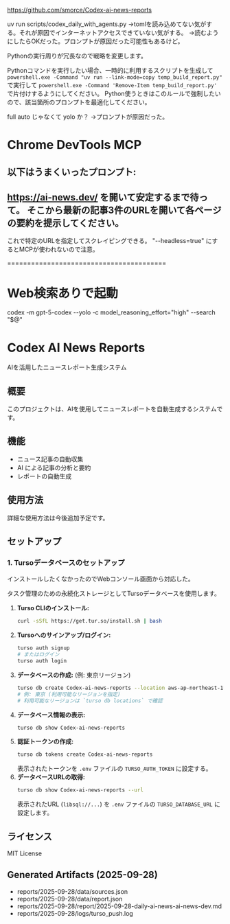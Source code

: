 https://github.com/smorce/Codex-ai-news-reports


uv run scripts/codex_daily_with_agents.py
→tomlを読み込めてない気がする。それが原因でインターネットアクセスできていない気がする。
→読むようにしたらOKだった。プロンプトが原因だった可能性もあるけど。



Pythonの実行周りが冗長なので戦略を変更します。

Pythonコマンドを実行したい場合、一時的に利用するスクリプトを生成して
`powershell.exe -Command "uv run --link-mode=copy temp_build_report.py"` で実行して
`powershell.exe -Command 'Remove-Item temp_build_report.py'`
で片付けするようにしてください。
Python使うときはこのルールで強制したいので、該当箇所のプロンプトを最適化してください。




full auto じゃなくて yolo か？
→プロンプトが原因だった。


# Chrome DevTools MCP
以下はうまくいったプロンプト:
---
https://ai-news.dev/ を開いて安定するまで待って。
そこから最新の記事3件のURLを開いて各ページの要約を提示してください。                      
---
これで特定のURLを指定してスクレイピングできる。
"--headless=true" にするとMCPが使われないので注意。


========================================


# Web検索ありで起動
codex -m gpt-5-codex --yolo -c model_reasoning_effort="high" --search "$@"




# Codex AI News Reports

AIを活用したニュースレポート生成システム

## 概要

このプロジェクトは、AIを使用してニュースレポートを自動生成するシステムです。

## 機能

- ニュース記事の自動収集
- AI による記事の分析と要約
- レポートの自動生成

## 使用方法

詳細な使用方法は今後追加予定です。

## セットアップ

### 1. Tursoデータベースのセットアップ

インストールしたくなかったのでWebコンソール画面から対応した。

タスク管理のための永続化ストレージとしてTursoデータベースを使用します。

1.  **Turso CLIのインストール:**
    ```bash
    curl -sSfL https://get.tur.so/install.sh | bash
    ```
2.  **Tursoへのサインアップ/ログイン:**
    ```bash
    turso auth signup
    # またはログイン
    turso auth login
    ```
3.  **データベースの作成:** (例: 東京リージョン)
    ```bash
    turso db create Codex-ai-news-reports --location aws-ap-northeast-1
    # 例: 東京 (利用可能なリージョンを指定)
    # 利用可能なリージョンは `turso db locations` で確認
    ```
4.  **データベース情報の表示:**
    ```bash
    turso db show Codex-ai-news-reports
    ```
5.  **認証トークンの作成:**
    ```bash
    turso db tokens create Codex-ai-news-reports
    ```
    表示されたトークンを `.env` ファイルの `TURSO_AUTH_TOKEN` に設定する。
6.  **データベースURLの取得:**
    ```bash
    turso db show Codex-ai-news-reports --url
    ```
    表示されたURL (`libsql://...`) を `.env` ファイルの `TURSO_DATABASE_URL` に設定します。

## ライセンス

MIT License

## Generated Artifacts (2025-09-28)
- reports/2025-09-28/data/sources.json
- reports/2025-09-28/data/report.json
- reports/2025-09-28/report/2025-09-28-daily-ai-news-ai-news-dev.md
- reports/2025-09-28/logs/turso_push.log